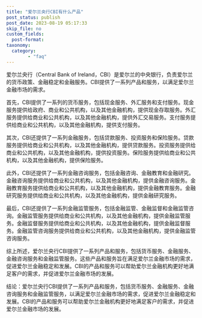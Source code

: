 ```yaml
---
title: "爱尔兰央行CBI有什么产品"
post_status: publish
post_date: 2023-08-19 05:17:33
skip_file: no
custom_fields: 
  post-format: 
taxonomy:
  category:
        - "faq"
---
```


爱尔兰央行（Central Bank of Ireland，CBI）是爱尔兰的中央银行，负责爱尔兰的货币政策、金融稳定和金融服务。CBI提供了一系列产品和服务，以满足爱尔兰金融市场的需求。

首先，CBI提供了一系列的货币服务，包括现金服务、外汇服务和支付服务。现金服务提供给政府、商业和公共机构，以及其他金融机构，提供现金存取服务。外汇服务提供给商业和公共机构，以及其他金融机构，提供外汇交易服务。支付服务提供给商业和公共机构，以及其他金融机构，提供支付服务。

其次，CBI还提供了一系列金融服务，包括贷款服务、投资服务和保险服务。贷款服务提供给商业和公共机构，以及其他金融机构，提供贷款服务。投资服务提供给商业和公共机构，以及其他金融机构，提供投资服务。保险服务提供给商业和公共机构，以及其他金融机构，提供保险服务。

此外，CBI还提供了一系列金融咨询服务，包括金融咨询、金融教育和金融研究。金融咨询服务提供给商业和公共机构，以及其他金融机构，提供金融咨询服务。金融教育服务提供给商业和公共机构，以及其他金融机构，提供金融教育服务。金融研究服务提供给商业和公共机构，以及其他金融机构，提供金融研究服务。

最后，CBI还提供了一系列金融监管服务，包括金融监管、金融监督和金融监管咨询。金融监管服务提供给商业和公共机构，以及其他金融机构，提供金融监管服务。金融监督服务提供给商业和公共机构，以及其他金融机构，提供金融监督服务。金融监管咨询服务提供给商业和公共机构，以及其他金融机构，提供金融监管咨询服务。

综上所述，爱尔兰央行CBI提供了一系列产品和服务，包括货币服务、金融服务、金融咨询服务和金融监管服务。这些产品和服务旨在满足爱尔兰金融市场的需求，促进爱尔兰金融稳定和发展。CBI的产品和服务可以帮助爱尔兰金融机构更好地满足客户的需求，并促进爱尔兰金融市场的发展。

结论：爱尔兰央行CBI提供了一系列产品和服务，包括货币服务、金融服务、金融咨询服务和金融监管服务，以满足爱尔兰金融市场的需求，促进爱尔兰金融稳定和发展。CBI的产品和服务可以帮助爱尔兰金融机构更好地满足客户的需求，并促进爱尔兰金融市场的发展。
